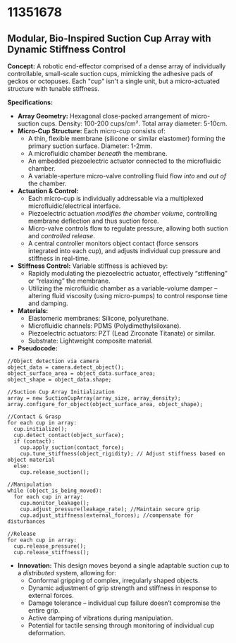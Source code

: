 # 11351678

## Modular, Bio-Inspired Suction Cup Array with Dynamic Stiffness Control

**Concept:** A robotic end-effector comprised of a dense array of individually controllable, small-scale suction cups, mimicking the adhesive pads of geckos or octopuses. Each "cup" isn't a single unit, but a micro-actuated structure with tunable stiffness.

**Specifications:**

*   **Array Geometry:** Hexagonal close-packed arrangement of micro-suction cups. Density: 100-200 cups/cm². Total array diameter: 5-10cm.
*   **Micro-Cup Structure:** Each micro-cup consists of:
    *   A thin, flexible membrane (silicone or similar elastomer) forming the primary suction surface. Diameter: 1-2mm.
    *   A microfluidic chamber *beneath* the membrane.
    *   An embedded piezoelectric actuator connected to the microfluidic chamber.
    *   A variable-aperture micro-valve controlling fluid flow *into* and *out of* the chamber.
*   **Actuation & Control:**
    *   Each micro-cup is individually addressable via a multiplexed microfluidic/electrical interface.
    *   Piezoelectric actuation *modifies the chamber volume*, controlling membrane deflection and thus suction force.
    *   Micro-valve controls flow to regulate pressure, allowing both suction and *controlled release*.
    *   A central controller monitors object contact (force sensors integrated into each cup), and adjusts individual cup pressure and stiffness in real-time.
*   **Stiffness Control:** Variable stiffness is achieved by:
    *   Rapidly modulating the piezoelectric actuator, effectively “stiffening” or “relaxing” the membrane.
    *   Utilizing the microfluidic chamber as a variable-volume damper – altering fluid viscosity (using micro-pumps) to control response time and damping.
*   **Materials:**
    *   Elastomeric membranes: Silicone, polyurethane.
    *   Microfluidic channels: PDMS (Polydimethylsiloxane).
    *   Piezoelectric actuators: PZT (Lead Zirconate Titanate) or similar.
    *   Substrate: Lightweight composite material.
*   **Pseudocode:**

```
//Object detection via camera
object_data = camera.detect_object();
object_surface_area = object_data.surface_area;
object_shape = object_data.shape;

//Suction Cup Array Initialization
array = new SuctionCupArray(array_size, array_density);
array.configure_for_object(object_surface_area, object_shape);

//Contact & Grasp
for each cup in array:
  cup.initialize();
  cup.detect_contact(object_surface);
  if (contact):
    cup.apply_suction(contact_force);
    cup.tune_stiffness(object_rigidity); // Adjust stiffness based on object material
  else:
    cup.release_suction();
    
//Manipulation
while (object_is_being_moved):
  for each cup in array:
    cup.monitor_leakage();
    cup.adjust_pressure(leakage_rate); //Maintain secure grip
    cup.adjust_stiffness(external_forces); //compensate for disturbances

//Release
for each cup in array:
  cup.release_pressure();
  cup.release_stiffness();
```

*   **Innovation:** This design moves beyond a single adaptable suction cup to a *distributed* system, allowing for:
    *   Conformal gripping of complex, irregularly shaped objects.
    *   Dynamic adjustment of grip strength and stiffness in response to external forces.
    *   Damage tolerance – individual cup failure doesn’t compromise the entire grip.
    *   Active damping of vibrations during manipulation.
    *   Potential for tactile sensing through monitoring of individual cup deformation.